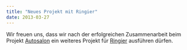```yaml
---
title: "Neues Projekt mit Ringier"
date: 2013-03-27
---
```


Wir freuen uns, dass wir nach der erfolgreichen Zusammenarbeit beim Projekt [Autosalon](http://simplificator.com/de/referenzen/autosalon-digital-publishing-in-modernen-browsern-auf-basis-eines-cms/) ein weiteres Projekt für [Ringier](http://www.ringier.com/en) ausführen dürfen.
